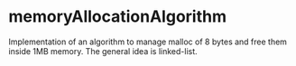 # memoryAllocationAlgorithm

Implementation of an algorithm to manage malloc of 8 bytes and free them inside 1MB memory.
The general idea is linked-list.
